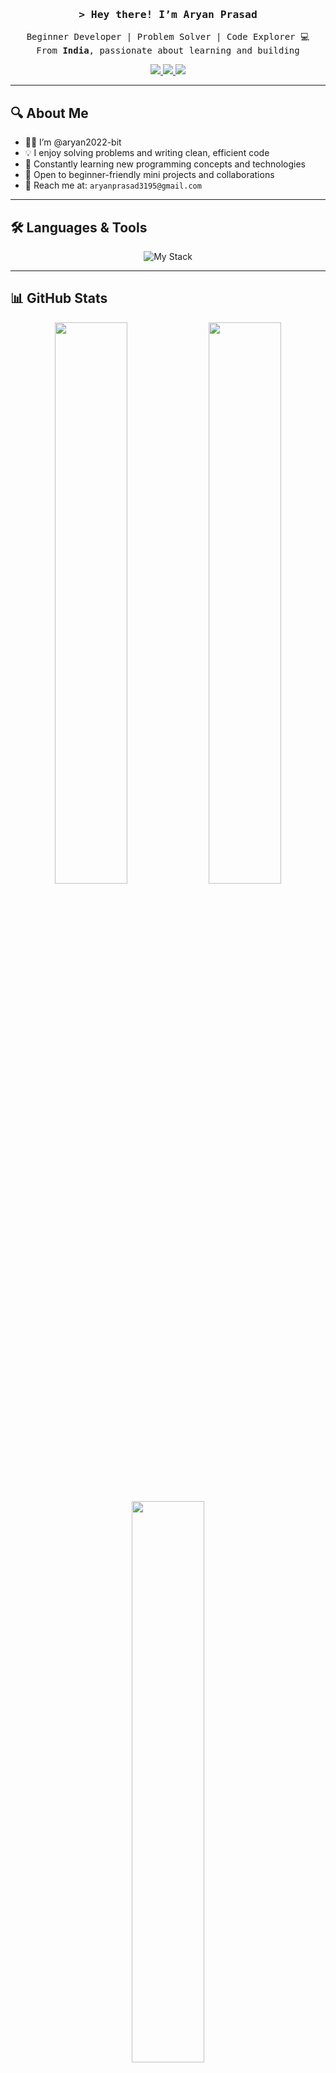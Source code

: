 <!-- Header -->
<h3 align="center">
  <samp>&gt; Hey there! I’m <b>Aryan Prasad</b></samp>
</h3>

<p align="center"> 
  <samp>
    Beginner Developer | Problem Solver | Code Explorer 💻  
    <br>
    From <b>India</b>, passionate about learning and building  
  </samp>
</p>

<!-- Socials -->
<p align="center">
  <a href="https://linkedin.com/in/aryan-prasad-40665424a">
    <img src="https://img.shields.io/badge/LinkedIn-Aryan%20Prasad-0A66C2?style=for-the-badge&logo=linkedin&logoColor=white" />
  </a>
  <a href="mailto:aryanprasad3195@gmail.com">
    <img src="https://img.shields.io/badge/Email-Click%20to%20Mail-D14836?style=for-the-badge&logo=gmail&logoColor=white" />
  </a>
  <a href="https://github.com/aryan2022-bit">
    <img src="https://img.shields.io/badge/GitHub-aryan2022--bit-181717?style=for-the-badge&logo=github&logoColor=white" />
  </a>
</p>

---

## 🔍 About Me

- 👨‍💻 I’m @aryan2022-bit  
- 💡 I enjoy solving problems and writing clean, efficient code  
- 🌱 Constantly learning new programming concepts and technologies  
- 🤝 Open to beginner-friendly mini projects and collaborations  
- 📧 Reach me at: `aryanprasad3195@gmail.com`  

---

## 🛠️ Languages & Tools

<p align="center">
  <img src="https://skillicons.dev/icons?i=c,cpp,html,css,js,react,vscode,github" alt="My Stack" />
</p>

---

## 📊 GitHub Stats

<p align="center">
  <img src="https://github-readme-stats.vercel.app/api?username=aryan2022-bit&show_icons=true&theme=react&hide_border=true" width="48%" />
  <img src="https://streak-stats.demolab.com/?user=aryan2022-bit&theme=react&hide_border=true" width="48%" />
</p>

<p align="center">
  <img src="https://github-readme-stats.vercel.app/api/top-langs/?username=aryan2022-bit&layout=compact&theme=react&hide_border=true" width="48%" />
</p>

---

## 📈 GitHub Activity

<p align="center">
  <img src="https://github-readme-activity-graph.vercel.app/graph?username=aryan2022-bit&theme=react-dark&hide_border=true&line=58A6FF&point=58A6FF" alt="GitHub Activity Graph" />
</p>

---

<p align="center"><b>“One step at a time, but always forward.” 🚀</b></p>

<!---
aryan2022-bit/aryan2022-bit is a ✨ special ✨ repository because its `README.md` appears on your GitHub profile.
--->
